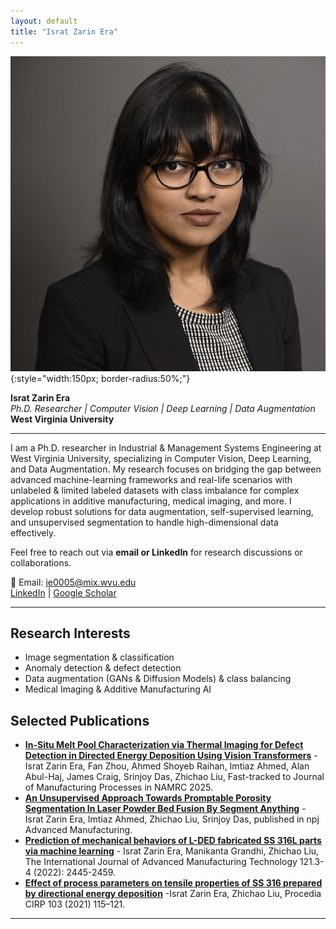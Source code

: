 ```yaml
---
layout: default
title: "Israt Zarin Era"
---
```


![Profile Picture](/assets/img/profile_pic.png){:style="width:150px; border-radius:50%;"}


**Israt Zarin Era**  
*Ph.D. Researcher | Computer Vision | Deep Learning | Data Augmentation*  
**West Virginia University**  

---
I am a Ph.D. researcher in Industrial & Management Systems Engineering at West Virginia University, specializing in Computer Vision, Deep Learning, and Data Augmentation. My research focuses on bridging the gap between advanced machine-learning frameworks and real-life scenarios with unlabeled & limited labeled datasets with class imbalance for complex applications in additive manufacturing, medical imaging, and more. I develop robust solutions for data augmentation, self-supervised learning, and unsupervised segmentation to handle high-dimensional data effectively. 

Feel free to reach out via **email or LinkedIn** for research discussions or collaborations.


📧 Email: ie0005@mix.wvu.edu  
[LinkedIn](https://www.linkedin.com/in/israt-zarin-era/) | [Google Scholar](https://scholar.google.com/citations?user=YRYi0goAAAAJ&hl=en) 

---

## **Research Interests**
- Image segmentation & classification  
- Anomaly detection & defect detection
- Data augmentation (GANs & Diffusion Models) & class balancing 
- Medical Imaging & Additive Manufacturing AI  


## **Selected Publications**
- [**In-Situ Melt Pool Characterization via Thermal Imaging for Defect Detection in Directed Energy Deposition Using Vision Transformers**](https://doi.org/10.1016/j.jmapro.2025.03.123) -Israt Zarin Era, Fan Zhou, Ahmed Shoyeb Raihan, Imtiaz Ahmed, Alan Abul-Haj, James Craig, Srinjoy Das, Zhichao Liu, Fast-tracked to Journal of Manufacturing Processes in NAMRC 2025.  
- [**An Unsupervised Approach Towards Promptable Porosity Segmentation In Laser Powder Bed Fusion By Segment Anything**](https://doi.org/10.1038/s44334-025-00021-4) - Israt Zarin Era, Imtiaz Ahmed, Zhichao Liu, Srinjoy Das, published in npj Advanced Manufacturing. 
- [**Prediction of mechanical behaviors of L-DED fabricated SS 316L parts via machine learning**](https://doi.org/10.1007/s00170-022-09509-1) - Israt Zarin Era, Manikanta Grandhi, Zhichao Liu, The International Journal of Advanced Manufacturing Technology 121.3-4 (2022): 2445-2459.
- [**Effect of process parameters on tensile properties of SS 316 prepared by directional energy deposition**](https://doi.org/10.1016/j.procir.2021.10.018) -Israt Zarin Era, Zhichao Liu, Procedia CIRP 103 (2021)
115–121.

---
